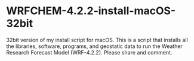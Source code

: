 # WRFCHEM-4.2.2-install-macOS-32bit
32bit version of my install script for macOS. This is a script that installs all the libraries, software, programs, and geostatic data to run the Weather Research Forecast Model (WRF-4.2.2). Please share and comment. 
